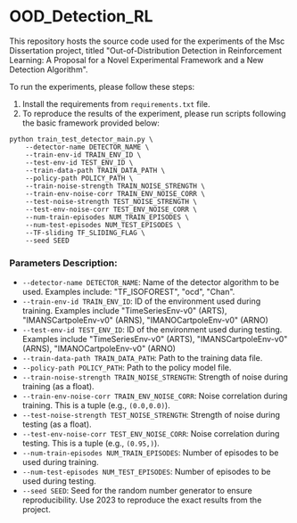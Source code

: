# OOD_Detection_RL

This repository hosts the source code used for the experiments of the Msc Dissertation project, titled "Out-of-Distribution Detection in Reinforcement Learning: A Proposal for a Novel Experimental Framework and a New Detection Algorithm". 

To run the experiments, please follow these steps:

1. Install the requirements from `requirements.txt` file.
2. To reproduce the results of the experiment, please run scripts following the basic framework provided below:

```
python train_test_detector_main.py \
    --detector-name DETECTOR_NAME \
    --train-env-id TRAIN_ENV_ID \
    --test-env-id TEST_ENV_ID \
    --train-data-path TRAIN_DATA_PATH \
    --policy-path POLICY_PATH \
    --train-noise-strength TRAIN_NOISE_STRENGTH \
    --train-env-noise-corr TRAIN_ENV_NOISE_CORR \
    --test-noise-strength TEST_NOISE_STRENGTH \
    --test-env-noise-corr TEST_ENV_NOISE_CORR \
    --num-train-episodes NUM_TRAIN_EPISODES \
    --num-test-episodes NUM_TEST_EPISODES \
    --TF-sliding TF_SLIDING_FLAG \
    --seed SEED
```


### Parameters Description:
- `--detector-name DETECTOR_NAME`: Name of the detector algorithm to be used. Examples include: "TF_ISOFOREST", "ocd", "Chan".
- `--train-env-id TRAIN_ENV_ID`: ID of the environment used during training. Examples include "TimeSeriesEnv-v0" (ARTS), "IMANSCartpoleEnv-v0" (ARNS), "IMANOCartpoleEnv-v0" (ARNO)
- `--test-env-id TEST_ENV_ID`: ID of the environment used during testing. Examples include "TimeSeriesEnv-v0" (ARTS), "IMANSCartpoleEnv-v0" (ARNS), "IMANOCartpoleEnv-v0" (ARNO)
- `--train-data-path TRAIN_DATA_PATH`: Path to the training data file. 
- `--policy-path POLICY_PATH`: Path to the policy model file.
- `--train-noise-strength TRAIN_NOISE_STRENGTH`: Strength of noise during training (as a float).
- `--train-env-noise-corr TRAIN_ENV_NOISE_CORR`: Noise correlation during training. This is a tuple (e.g., `(0.0,0.0)`).
- `--test-noise-strength TEST_NOISE_STRENGTH`: Strength of noise during testing (as a float).
- `--test-env-noise-corr TEST_ENV_NOISE_CORR`: Noise correlation during testing. This is a tuple (e.g., `(0.95,)`).
- `--num-train-episodes NUM_TRAIN_EPISODES`: Number of episodes to be used during training.
- `--num-test-episodes NUM_TEST_EPISODES`: Number of episodes to be used during testing.
- `--seed SEED`: Seed for the random number generator to ensure reproducibility. Use 2023 to reproduce the exact results from the project. 










